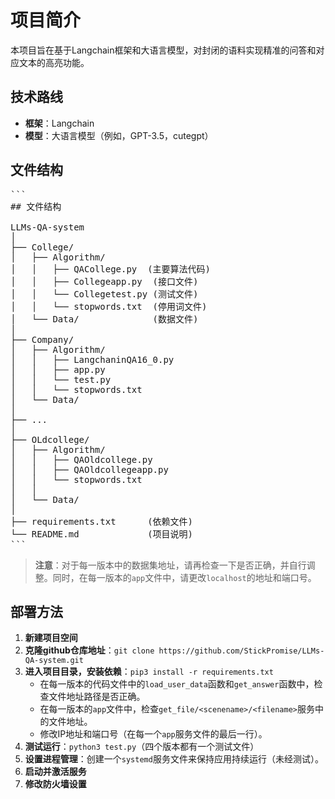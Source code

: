 # 项目简介

本项目旨在基于Langchain框架和大语言模型，对封闭的语料实现精准的问答和对应文本的高亮功能。

## 技术路线

- **框架**：Langchain
- **模型**：大语言模型（例如，GPT-3.5，cutegpt）

## 文件结构

<pre>
```
## 文件结构

LLMs-QA-system
│
├── College/
│   ├── Algorithm/
│   │   ├── QACollege.py  (主要算法代码)
│   │   ├── Collegeapp.py  (接口文件)
│   │   └── Collegetest.py (测试文件)
│   │   └── stopwords.txt  (停用词文件)
│   └── Data/              (数据文件)
│
├── Company/
│   ├── Algorithm/
│   │   ├── LangchaninQA16_0.py
│   │   ├── app.py
│   │   └── test.py
│   │   └── stopwords.txt
│   └── Data/
│
├── ...
│
├── OLdcollege/
│   ├── Algorithm/
│   │   ├── QAOldcollege.py
│   │   ├── QAOldcollegeapp.py
│   │   └── stopwords.txt
│   │   
│   └── Data/
│
├── requirements.txt      (依赖文件)
└── README.md             (项目说明)
```
</pre>


> **注意**：对于每一版本中的数据集地址，请再检查一下是否正确，并自行调整。同时，在每一版本的`app`文件中，请更改`localhost`的地址和端口号。

## 部署方法

1. **新建项目空间**
2. **克隆github仓库地址**：`git clone https://github.com/StickPromise/LLMs-QA-system.git`
3. **进入项目目录，安装依赖**：`pip3 install -r requirements.txt`
    - 在每一版本的代码文件中的`load_user_data`函数和`get_answer`函数中，检查文件地址路径是否正确。
    - 在每一版本的`app`文件中，检查`get_file/<scenename>/<filename>`服务中的文件地址。
    - 修改IP地址和端口号（在每一个`app`服务文件的最后一行）。
4. **测试运行**：`python3 test.py`（四个版本都有一个测试文件）
5. **设置进程管理**：创建一个`systemd`服务文件来保持应用持续运行（未经测试）。
6. **启动并激活服务**
7. **修改防火墙设置**

